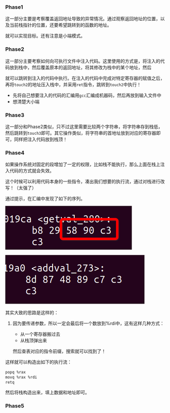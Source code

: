 ### Phase1

这一部分主要是考察覆盖返回地址导致的异常情况。通过观察返回地址的位置，以及当前栈指针的位置，还要希望跳转到的函数的地址。

就可以实现目标。还有注意是小端模式。

### Phase2

这一部分主要考察如何向可执行文件中注入代码。这里使用的方式是，将注入的代码放到栈中，然后覆盖原本的返回地址，将其修改为栈中的某个地址，然后

就可以跳转到注入的代码中执行。在注入的代码中完成对特定寄存器的赋值之后，再将`touch2`的地址压入栈中，并采用`ret`指令，跳转到`touch2`中执行！

- 先将自己想要注入的代码的汇编用`gcc`汇编成机器码，然后再放到输入文件中
- 想清楚大小端

### Phase3

这一部分和Phase2类似，只不过这里需要比较两个字符串，将字符串存到栈低，然后跳转到`touch3`即可。其它操作类似，将字符串的首地址放到对应的寄存器即可，同样把注入代码放到栈顶！

### Phase4

如果操作系统对固定的段增加了一定的权限，比如栈不能执行，那么上面在栈上注入代码的方式就会失效。

这个时候可以利用代码本身的一些指令，凑出我们想要的执行流，通过对栈进行改写！（太强了）

通过提示，在汇编中发现了如下的序列。

![image-20210118193722453](imgs/1.png)

![image-20210118193751537](imgs/2.png)

其实大致的思路是这样的：

1. 因为要传递参数，所以一定会最后将一个数放到%rdi中，这有这样几种方式：

   - 从一个寄存器搬过去
   - 从栈顶弹出来

   然后查表对应的指令前缀，搜索就可以找到了！

这样就可以构造出如下的执行流：

```assembly
popq %rax
movq %rax %rdi
retq
```

然后将栈构造出来，填上数据和地址即可。

### Phase5



